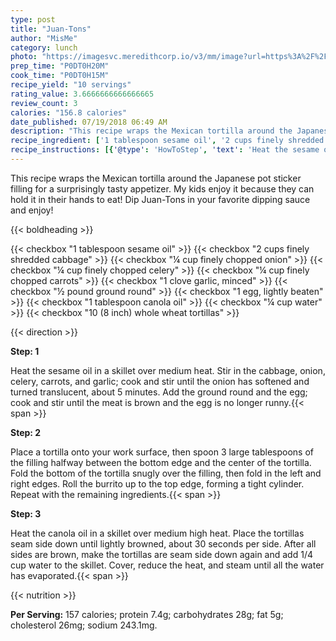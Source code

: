 ```yaml
---
type: post
title: "Juan-Tons"
author: "MisMe"
category: lunch
photo: "https://imagesvc.meredithcorp.io/v3/mm/image?url=https%3A%2F%2Fimages.media-allrecipes.com%2Fuserphotos%2F3240416.jpg"
prep_time: "P0DT0H20M"
cook_time: "P0DT0H15M"
recipe_yield: "10 servings"
rating_value: 3.6666666666666665
review_count: 3
calories: "156.8 calories"
date_published: 07/19/2018 06:49 AM
description: "This recipe wraps the Mexican tortilla around the Japanese pot sticker filling for a surprisingly tasty appetizer. My kids enjoy it because they can hold it in their hands to eat! Dip Juan-Tons in your favorite dipping sauce and enjoy!"
recipe_ingredient: ['1 tablespoon sesame oil', '2 cups finely shredded cabbage', '¼ cup finely chopped onion', '¼ cup finely chopped celery', '¼ cup finely chopped carrots', '1 clove garlic, minced', '½ pound ground round', '1 egg, lightly beaten', '1 tablespoon canola oil', '¼ cup water', '10 (8 inch) whole wheat tortillas']
recipe_instructions: [{'@type': 'HowToStep', 'text': 'Heat the sesame oil in a skillet over medium heat. Stir in the cabbage, onion, celery, carrots, and garlic; cook and stir until the onion has softened and turned translucent, about 5 minutes. Add the ground round and the egg; cook and stir until the meat is brown and the egg is no longer runny.\n'}, {'@type': 'HowToStep', 'text': 'Place a tortilla onto your work surface, then spoon 3 large tablespoons of the filling halfway between the bottom edge and the center of the tortilla. Fold the bottom of the tortilla snugly over the filling, then fold in the left and right edges.  Roll the burrito up to the top edge, forming a tight cylinder. Repeat with the remaining ingredients.\n'}, {'@type': 'HowToStep', 'text': 'Heat the canola oil in a skillet over medium high heat. Place the tortillas seam side down until lightly browned, about 30 seconds per side. After all sides are brown, make the tortillas are seam side down again and add 1/4 cup water to the skillet. Cover, reduce the heat, and steam until all the water has evaporated.\n'}]
---
```


This recipe wraps the Mexican tortilla around the Japanese pot sticker filling for a surprisingly tasty appetizer. My kids enjoy it because they can hold it in their hands to eat! Dip Juan-Tons in your favorite dipping sauce and enjoy! 

{{< boldheading >}}

{{< checkbox "1 tablespoon sesame oil" >}}
{{< checkbox "2 cups finely shredded cabbage" >}}
{{< checkbox "¼ cup finely chopped onion" >}}
{{< checkbox "¼ cup finely chopped celery" >}}
{{< checkbox "¼ cup finely chopped carrots" >}}
{{< checkbox "1 clove garlic, minced" >}}
{{< checkbox "½ pound ground round" >}}
{{< checkbox "1  egg, lightly beaten" >}}
{{< checkbox "1 tablespoon canola oil" >}}
{{< checkbox "¼ cup water" >}}
{{< checkbox "10 (8 inch) whole wheat tortillas" >}}


{{< direction >}}

**Step: 1**

Heat the sesame oil in a skillet over medium heat. Stir in the cabbage, onion, celery, carrots, and garlic; cook and stir until the onion has softened and turned translucent, about 5 minutes. Add the ground round and the egg; cook and stir until the meat is brown and the egg is no longer runny.{{< span >}}

**Step: 2**

Place a tortilla onto your work surface, then spoon 3 large tablespoons of the filling halfway between the bottom edge and the center of the tortilla. Fold the bottom of the tortilla snugly over the filling, then fold in the left and right edges.  Roll the burrito up to the top edge, forming a tight cylinder. Repeat with the remaining ingredients.{{< span >}}

**Step: 3**

Heat the canola oil in a skillet over medium high heat. Place the tortillas seam side down until lightly browned, about 30 seconds per side. After all sides are brown, make the tortillas are seam side down again and add 1/4 cup water to the skillet. Cover, reduce the heat, and steam until all the water has evaporated.{{< span >}}

{{< nutrition >}}

**Per Serving:** 157 calories; protein 7.4g; carbohydrates 28g; fat 5g; cholesterol 26mg; sodium 243.1mg.